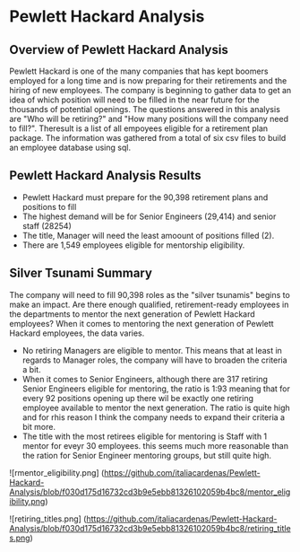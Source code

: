 # Pewlett Hackard Analysis

## Overview of Pewlett Hackard Analysis
Pewlett Hackard is one of the many companies that has kept boomers employed for a long time and is now preparing for their retirements and the hiring of new employees. The company is beginning to gather data to get an idea of which position will need to be filled in the near future for the thousands of potential openings. The questions answered in this analysis are "Who will be retiring?" and "How many positions will the company need to fill?". Theresult is a list of all empoyees eligible for a retirement plan package. The information was gathered from a total of six csv files to build an employee database using sql.

## Pewlett Hackard Analysis Results 
* Pewlett Hackard must prepare for the 90,398 retirement plans and positions to fill
* The highest demand will be for Senior Engineers (29,414) and senior staff (28254)
* The title, Manager will need the least amoount of positions filled (2).
* There are 1,549 employees eligible for mentorship eligibility.


## Silver Tsunami Summary 

The company will need to fill 90,398 roles as the "silver tsunamis" begins to make an impact. Are there enough qualified, retirement-ready employees in the departments to mentor the next generation of Pewlett Hackard employees? When it comes to mentoring the next generation of Pewlett Hackard employees, the data varies. 

* No retiring Managers are eligible to mentor. This means that at least in regards to Manager roles, the company will have to broaden the criteria a bit. 
* When it comes to Senior Engineers, although there are 317 retiring Senior Engineers eligible for mentoring, the ratio is 1:93 meaning that for every 92 positions opening up there wil be exactly one retiring employee available to mentor the next generation. The ratio is quite high and for rhis reason I think the company needs to expand their criteria a bit more. 
* The title with the most retirees eligible for mentoring is Staff with 1 mentor for eveyr 30 employees. this seems much more reasonable than the ration for Senior Engineer mentoring groups, but still quite high.

![rmentor_eligibility.png]
(https://github.com/italiacardenas/Pewlett-Hackard-Analysis/blob/f030d175d16732cd3b9e5ebb81326102059b4bc8/mentor_eligibility.png)   
 
 ![retiring_titles.png]
 (https://github.com/italiacardenas/Pewlett-Hackard-Analysis/blob/f030d175d16732cd3b9e5ebb81326102059b4bc8/retiring_titles.png)

